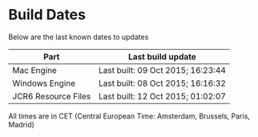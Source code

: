 # Build Dates

Below are the last known dates to updates

Part | Last build update
-----|-----
Mac Engine | Last built: 09 Oct 2015; 16:23:44
Windows Engine | Last built: 08 Oct 2015; 16:16:32
JCR6 Resource Files | Last built: 12 Oct 2015; 01:02:07
All times are in CET (Central European Time: Amsterdam, Brussels, Paris, Madrid)



